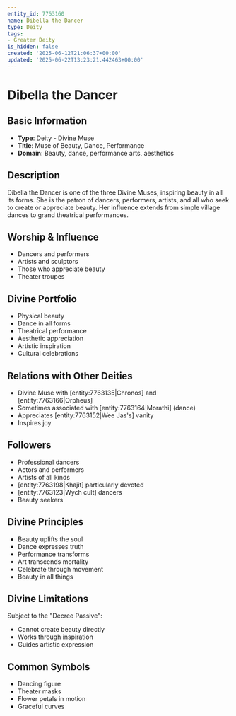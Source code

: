 ```yaml
---
entity_id: 7763160
name: Dibella the Dancer
type: Deity
tags:
- Greater Deity
is_hidden: false
created: '2025-06-12T21:06:37+00:00'
updated: '2025-06-22T13:23:21.442463+00:00'
---
```


# Dibella the Dancer

## Basic Information

- **Type**: Deity - Divine Muse
- **Title**: Muse of Beauty, Dance, Performance
- **Domain**: Beauty, dance, performance arts, aesthetics

## Description

Dibella the Dancer is one of the three Divine Muses, inspiring beauty in all its forms. She is the patron of dancers, performers, artists, and all who seek to create or appreciate beauty. Her influence extends from simple village dances to grand theatrical performances.

## Worship & Influence

- Dancers and performers
- Artists and sculptors
- Those who appreciate beauty
- Theater troupes

## Divine Portfolio

- Physical beauty
- Dance in all forms
- Theatrical performance
- Aesthetic appreciation
- Artistic inspiration
- Cultural celebrations

## Relations with Other Deities

- Divine Muse with [entity:7763135|Chronos] and [entity:7763166|Orpheus]
- Sometimes associated with [entity:7763164|Morathi] (dance)
- Appreciates [entity:7763152|Wee Jas's] vanity
- Inspires joy

## Followers

- Professional dancers
- Actors and performers
- Artists of all kinds
- [entity:7763198|Khajit] particularly devoted
- [entity:7763123|Wych cult] dancers
- Beauty seekers

## Divine Principles

- Beauty uplifts the soul
- Dance expresses truth
- Performance transforms
- Art transcends mortality
- Celebrate through movement
- Beauty in all things

## Divine Limitations

Subject to the "Decree Passive":

- Cannot create beauty directly
- Works through inspiration
- Guides artistic expression

## Common Symbols

- Dancing figure
- Theater masks
- Flower petals in motion
- Graceful curves